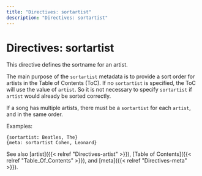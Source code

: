 ```yaml
---
title: "Directives: sortartist"
description: "Directives: sortartist"
---
```


# Directives: sortartist

This directive defines the sortname for an artist.

The main purpose of the `sortartist` metadata is to provide a sort order
for artists in the Table of Contents (ToC).
If no `sortartist` is specified, the ToC will use the value of
`artist`. So it is not necessary to specify `sortartist` if `artist`
would already be sorted correctly.

If a song has multiple artists, there must
be a `sortartist` for each `artist`, and in the same order.

Examples:

    {sortartist: Beatles, The}
    {meta: sortartist Cohen, Leonard}

See also [artist]({{< relref "Directives-artist" >}}),
[Table of Contents]({{< relref "Table_Of_Contents" >}}),
and [meta]({{< relref "Directives-meta" >}}).
